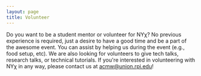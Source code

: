 ```yaml
---
layout: page
title: Volunteer
---
```


Do you want to be a student mentor or volunteer for NY&chi;? No previous experience is required, just a desire to have a good time and be a part of the awesome event. You can assist by helping us during the event (e.g., food setup, etc).  We are also looking for volunteers to give tech talks, research talks, or technical tutorials.
If you're interested in volunteering with NY&chi; in any way, please contact us at <acmw@union.rpi.edu>! 

